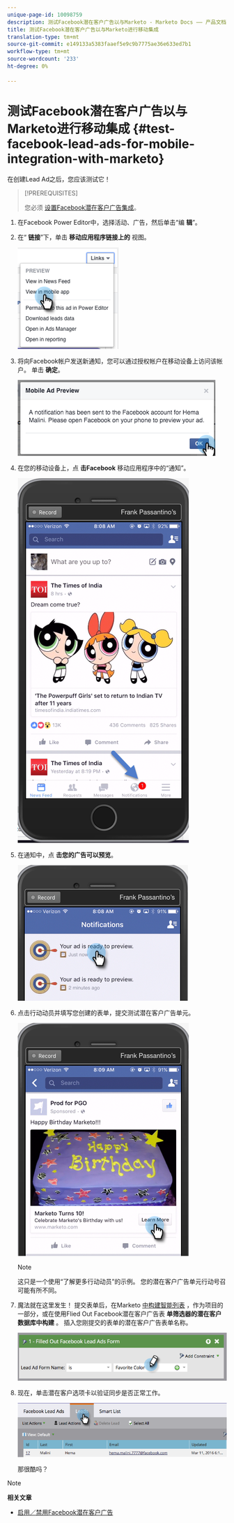 ```yaml
---
unique-page-id: 10098759
description: 测试Facebook潜在客户广告以与Marketo - Marketo Docs —— 产品文档的移动集成
title: 测试Facebook潜在客户广告以与Marketo进行移动集成
translation-type: tm+mt
source-git-commit: e149133a5383faaef5e9c9b7775ae36e633ed7b1
workflow-type: tm+mt
source-wordcount: '233'
ht-degree: 0%

---
```



# 测试Facebook潜在客户广告以与Marketo进行移动集成 {#test-facebook-lead-ads-for-mobile-integration-with-marketo}

在创建Lead Ad之后，您应该测试它！

>[!PREREQUISITES]
>
>您必须 [设置Facebook潜在客户广告集成](set-up-facebook-lead-ads.md)。

1. 在Facebook Power Editor中，选择活动、广告，然后单击“编 **辑**”。
1. 在“ **链接**”下，单击 **移动应用程序链接上的** 视图。

   ![](assets/image2016-5-13-15-3a2-3a38.png)

1. 将向Facebook帐户发送新通知，您可以通过授权帐户在移动设备上访问该帐户。 单击 **确定**。

   ![](assets/image2016-3-11-8-3a35-3a7.png)

1. 在您的移动设备上，点 **击Facebook** 移动应用程序中的“通知”。

   ![](assets/image2016-3-11-8-3a38-3a35.png)

1. 在通知中，点 **击您的广告可以预览**。

   ![](assets/image2016-3-11-8-3a41-3a59.png)

1. 点击行动动员并填写您创建的表单，提交测试潜在客户广告单元。

   ![](assets/image2016-3-11-8-3a52-3a20.png)

   >[!NOTE]
   >
   >这只是一个使用“了解更多行动动员”的示例。 您的潜在客户广告单元行动号召可能有所不同。

1. 魔法就在这里发生！ 提交表单后，在Marketo [中构建智能列表](../../../product-docs/core-marketo-concepts/smart-lists-and-static-lists/creating-a-smart-list/create-a-smart-list.md) ，作为项目的一部分，或在使用Flied Out Facebook潜在客户广告表 **单筛选器的潜在客户数据库中构建** 。 插入您刚提交的表单的潜在客户广告表单名称。

   ![](assets/image2016-3-11-8-3a59-3a34.png)

1. 现在，单击潜在客户选项卡以验证同步是否正常工作。

   ![](assets/image2016-3-11-15-3a27-3a54.png)

   那很酷吗？

>[!NOTE]
>
>**相关文章**
>
>* [启用／禁用Facebook潜在客户广告](set-up-facebook-lead-ads.md)

>



